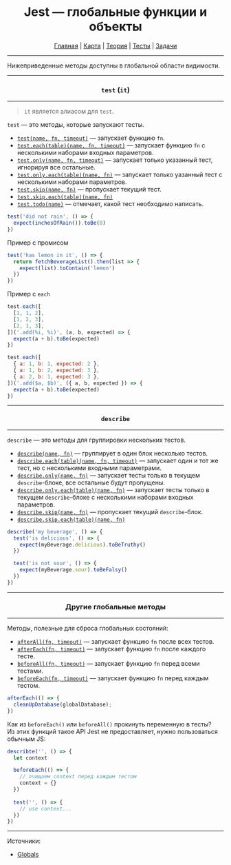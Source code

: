 <div align="center">

# Jest — глобальные функции и объекты

[Главная](https://github.com/dollaween/junior-roadmap/)
|
[Карта](/roadmap/README.md)
|
[Теория](/theory/README.md)
|
[Тесты](/tests/README.md)
|
[Задачи](/tasks/README.md)

</div>

---

Нижеприведенные методы доступны в глобальной области видимости.

---

<div align="center">

### `test` (`it`)

</div>

---

> `it` является алиасом для `test`.

`test` — это методы, которые запускают тесты.

- [`test(name, fn, timeout)`](https://jestjs.io/docs/api#describeskipname-fn) — запускает функцию `fn`.
- [`test.each(table)(name, fn, timeout)`](https://jestjs.io/docs/api#testeachtablename-fn-timeout) — запускает функцию `fn` с несколькими наборами входных параметров.
- [`test.only(name, fn, timeout)`](https://jestjs.io/docs/api#testeachtablename-fn-timeout) — запускает только указанный тест, игнорируя все остальные.
- [`test.only.each(table)(name, fn)`](https://jestjs.io/docs/api#testonlyeachtablename-fn-1) — запускает только уазанный тест с несколькими наборами параметров.
- [`test.skip(name, fn)`](https://jestjs.io/docs/api#testskipname-fn) — пропускает текущий тест.
- [`test.skip.each(table)(name, fn)`](https://jestjs.io/docs/api#testtodoname)
- [`test.todo(name)`](https://jestjs.io/docs/api#testtodoname) — отмечает, какой тест необходимо написать.

```js
test('did not rain', () => {
  expect(inchesOfRain()).toBe(0)
})
```

Пример с промисом
```js
test('has lemon in it', () => {
  return fetchBeverageList().then(list => {
    expect(list).toContain('lemon')
  })
})
```

Пример с `each`
```js
test.each([
  [1, 1, 2],
  [1, 2, 3],
  [2, 1, 3],
])('.add(%i, %i)', (a, b, expected) => {
  expect(a + b).toBe(expected)
})

test.each([
  { a: 1, b: 1, expected: 2 },
  { a: 1, b: 2, expected: 3 },
  { a: 2, b: 1, expected: 3 },
])('.add($a, $b)', ({ a, b, expected }) => {
  expect(a + b).toBe(expected)
})
```

---

<div align="center">

### `describe`

</div>

---

`describe` — это методы для группировки нескольких тестов.

- [`describe(name, fn)`](https://jestjs.io/docs/api#describename-fn) — группирует в один блок несколько тестов.
- [`describe.each(table)(name, fn, timeout)`](https://jestjs.io/docs/api#describeeachtablename-fn-timeout) — запускает один и тот же тест, но с несколькими входными параметрами.
- [`describe.only(name, fn)`](https://jestjs.io/docs/api#describeeachtablename-fn-timeout) — запускает тесты только в текущем `describe`-блоке, все остальные будут пропущены.
- [`describe.only.each(table)(name, fn)`](https://jestjs.io/docs/api#describeonlyeachtablename-fn) — запускает тесты только в текущем `describe`-блоке с несколькими наборами входных параметров.
- [`describe.skip(name, fn)`](https://jestjs.io/docs/api#describeskipname-fn) — пропускает текущий `describe`-блок.
- [`describe.skip.each(table)(name, fn)`](https://jestjs.io/docs/api#describeskipname-fn)

```js
describe('my beverage', () => {
  test('is delicious', () => {
    expect(myBeverage.delicious).toBeTruthy()
  })

  test('is not sour', () => {
    expect(myBeverage.sour).toBeFalsy()
  })
})
```

---

<div align="center">

### Другие глобальные методы

</div>

---

Методы, полезные для сброса глобальных состояний:
- [`afterAll(fn, timeout)`](https://jestjs.io/docs/api#afterallfn-timeout) — запускает функцию `fn` после всех тестов.
- [`afterEach(fn, timeout)`](https://jestjs.io/docs/api#aftereachfn-timeout) — запускает функцию `fn` после каждого тесте.
- [`beforeAll(fn, timeout)`](https://jestjs.io/docs/api#beforeallfn-timeout) — запускает функцию `fn` перед всеми тестами.
- [`beforeEach(fn, timeout)`](https://jestjs.io/docs/api#beforeeachfn-timeout) — запускает функцию `fn` перед каждым тестом.


```js
afterEach(() => {
  cleanUpDatabase(globalDatabase);
})
```

Как из `beforeEach()` или `beforeAll()` прокинуть переменную в тесты?  
Из этих функций такое API Jest не предоставляет, нужно пользоваться обычным JS:

```js
describte('', () => {
  let context

  beforeEach(() => {
    // очищаем context перед каждым тестом
    context = {}
  })
  
  test('', () => {
    // use context...
  })
})
```


---

Источники:
- [Globals](https://jestjs.io/docs/api)
